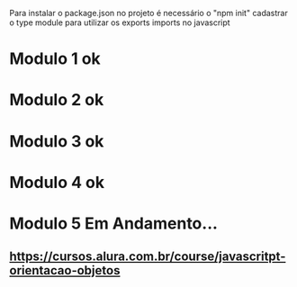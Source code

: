 Para instalar o package.json no projeto é necessário o "npm init"
cadastrar o type module para utilizar os exports imports no javascript

# Modulo 1 ok
# Modulo 2 ok
# Modulo 3 ok
# Modulo 4 ok
# Modulo 5 Em Andamento...

## https://cursos.alura.com.br/course/javascritpt-orientacao-objetos